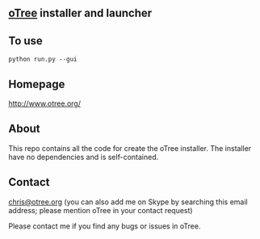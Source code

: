 
## [oTree](http://demo.otree.org/) installer and launcher

## To use

`python run.py --gui`

## Homepage
http://www.otree.org/

## About

This repo contains all the code for create the oTree installer. The installer
have no dependencies and is self-contained.

## Contact
chris@otree.org (you can also add me on Skype by searching this email address;
please mention oTree in your contact request)

Please contact me if you find any bugs or issues in oTree.
